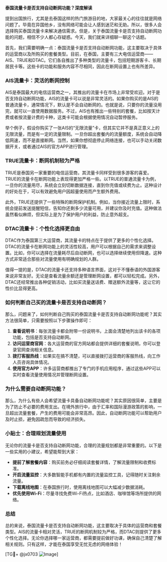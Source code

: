 **泰国流量卡是否支持自动断网功能？深度解读**

提到出国旅行，尤其是去泰国这样的热门旅游目的地，大家最关心的往往就是网络问题了。毕竟在异国他乡，没有网络可能会让人感到迷茫和无助。所以，很多人会选择购买泰国流量卡来解决通信需求。但是，关于泰国流量卡是否支持自动断网功能的问题，相信不少人都心存疑惑。今天，我们就来详细聊一聊这个话题。

首先，我们需要明确一点：泰国流量卡是否支持自动断网功能，这主要取决于具体的运营商以及所购买的套餐类型。目前，在泰国，主要有三大电信运营商——AIS、TRUE和DTAC。它们各自推出了多种类型的流量卡，包括短期游客卡、长期居民卡等。这些卡的功能和服务内容不尽相同，因此在断网设置上也有所差异。

### **AIS流量卡：灵活的断网控制**
AIS是泰国最大的电信运营商之一，其推出的流量卡在市场上非常受欢迎。对于是否支持自动断网功能，AIS的流量卡可以说是非常灵活的。如果你购买的是AIS的普通流量卡，通常情况下，默认是不会自动断网的。也就是说，只要你的流量没用完，就可以一直使用数据服务。不过，AIS也有推出一些特别的套餐，比如按天计费或者按流量计费的卡种，这类卡可能会根据使用情况自动暂停服务。

举个例子，假设你购买了一张AIS的“无限流量”卡，但其实它并不是真正意义上的无限流量，而是有一定的流量限制。一旦你超出套餐内的流量额度，系统会自动降低网速，而不是直接断网。当然，如果你想彻底停止网络连接，也可以手动关闭数据开关，或者通过AIS的官方APP进行管理。

### **TRUE流量卡：断网机制较为严格**
TRUE是泰国另一家重要的电信运营商，其流量卡同样受到很多游客的喜爱。TRUE的流量卡在断网功能上表现得更加严格一些。以TRUE的普通流量卡为例，一旦你的流量用尽，系统会立刻切断数据连接，直到你充值或续费为止。这种设计的好处在于，可以有效避免用户因超量使用而产生额外费用。

此外，TRUE还提供了一些特殊的断网保护机制。例如，当你接近流量上限时，系统会提前发送提醒短信，告知你还剩多少流量可用，并建议你及时充值。这种做法虽然看似麻烦，但实际上是为了保护用户的利益，防止意外超支。

### **DTAC流量卡：个性化选择更自由**
DTAC作为泰国第三大运营商，其流量卡的特点在于提供了更多的个性化选择。DTAC的流量卡在断网功能上的灵活性较高，用户可以根据自己的需求来调整设置。比如，你可以选择在流量耗尽后自动断网，也可以选择继续使用但降速。这种方式非常适合那些对流量使用有明确规划的人群。

值得一提的是，DTAC的流量卡还支持多种语言界面，这对于不懂泰语的外国游客来说非常友好。无论是查看流量余额还是管理断网设置，都可以轻松完成。另外，DTAC还经常推出各种促销活动，比如买流量送话费、赠送额外流量等，这让它的性价比显得更高。

### **如何判断自己买的流量卡是否支持自动断网？**
那么，问题来了，如何判断自己购买的泰国流量卡是否支持自动断网功能呢？其实方法很简单，只需要按照以下步骤操作即可：

1. **查看说明书**：每张流量卡都会附带一份说明书，上面会清楚地列出该卡的各项功能，包括是否支持自动断网。
2. **访问运营商官网**：各大运营商的官方网站都会提供详细的套餐说明，你可以登录官网查询相关信息。
3. **拨打客服热线**：如果实在搞不清楚，可以直接拨打运营商的客服热线，向工作人员咨询具体情况。
4. **使用官方APP**：许多运营商都推出了专门的手机应用程序，通过这些APP可以实时查看流量使用情况并管理断网设置。

### **为什么需要自动断网功能？**
那么，为什么有些人会希望流量卡具备自动断网功能呢？其实原因很简单，主要是为了防止不必要的费用支出。在境外旅行中，由于汇率和国际漫游政策的影响，一旦超出流量套餐，产生的费用可能会非常高昂。因此，自动断网功能可以帮助用户及时止损，避免因疏忽而导致的经济损失。

### **小贴士：合理规划流量使用**
无论你的流量卡是否支持自动断网功能，合理的流量规划都是非常重要的。以下是一些实用的小建议，希望能帮到大家：
- **提前了解套餐内容**：购买前务必仔细阅读套餐详情，了解流量限制和收费标准。
- **开启流量监控**：大多数智能手机都有内置的流量监控工具，记得随时关注剩余流量。
- **下载离线地图**：在泰国旅行时，使用离线地图可以大幅减少数据消耗。
- **优先使用Wi-Fi**：尽量寻找免费Wi-Fi热点，比如酒店、咖啡馆等场所提供的网络。

### **总结**
总的来说，泰国流量卡是否支持自动断网功能，这主要取决于具体的运营商和套餐类型。AIS的流量卡相对灵活，TRUE的断网机制较为严格，而DTAC则提供了更多个性化选择。无论你选择哪一家运营商，都需要提前做好功课，确保自己清楚了解相关规则。只有这样，才能在泰国享受无忧无虑的网络体验！

[TG💪+ @jx0703 ![Image](https://github.com/user-attachments/assets/dbca1d08-cadb-493c-b0ec-ad6f7a83f270)]